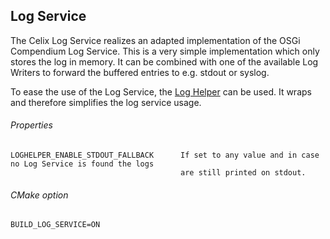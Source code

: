 ## Log Service

The Celix Log Service realizes an adapted implementation of the OSGi Compendium Log Service. This is a very simple implementation which only stores the log in memory. It can be combined with one of the available Log Writers to forward the buffered entries to e.g. stdout or syslog.

To ease the use of the Log Service, the [Log Helper](public/include/log_helper.h) can be used. It wraps and therefore simplifies the log service usage.

###### Properties
    LOGHELPER_ENABLE_STDOUT_FALLBACK      If set to any value and in case no Log Service is found the logs
                                          are still printed on stdout. 

###### CMake option
    BUILD_LOG_SERVICE=ON
